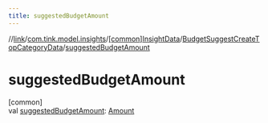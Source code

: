 ```yaml
---
title: suggestedBudgetAmount
---
```

//[link](../../../../index.html)/[com.tink.model.insights](../../index.html)/[[common]InsightData](../index.html)/[BudgetSuggestCreateTopCategoryData](index.html)/[suggestedBudgetAmount](suggested-budget-amount.html)



# suggestedBudgetAmount



[common]\
val [suggestedBudgetAmount](suggested-budget-amount.html): [Amount](../../../com.tink.model.misc/[common]-amount/index.html)




